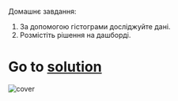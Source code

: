 Домашнє завдання:
1. За допомогою гістограми досліджуйте дані.
2. Розмістіть рішення на дашборді.
# Go to [solution](https://public.tableau.com/app/profile/.48972542/viz/20Tableau_Marathon_2_0/Dashboard2?publish=yes)
![cover](https://github.com/MartynovychSerhii/Data_Analytics/blob/main/Files/img/Marathon_20.png)
